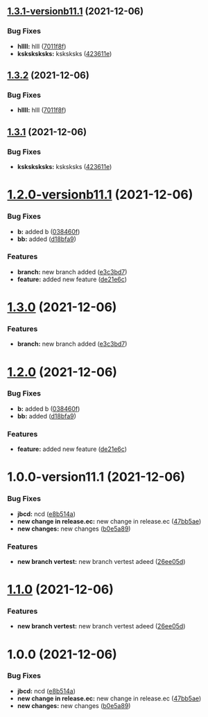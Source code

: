 ## [1.3.1-versionb11.1](https://github.com/shubhamprataps/ver/compare/v1.3.0...v1.3.1-versionb11.1) (2021-12-06)


### Bug Fixes

* **hllll:** hlll ([7011f8f](https://github.com/shubhamprataps/ver/commit/7011f8f5376a5e715a5be0dbc820540bf61551ea))
* **ksksksksks:** ksksksks ([423611e](https://github.com/shubhamprataps/ver/commit/423611e641e29941b5e22ce415bfd8d59011417f))

## [1.3.2](https://github.com/shubhamprataps/ver/compare/v1.3.1...v1.3.2) (2021-12-06)


### Bug Fixes

* **hllll:** hlll ([7011f8f](https://github.com/shubhamprataps/ver/commit/7011f8f5376a5e715a5be0dbc820540bf61551ea))

## [1.3.1](https://github.com/shubhamprataps/ver/compare/v1.3.0...v1.3.1) (2021-12-06)


### Bug Fixes

* **ksksksksks:** ksksksks ([423611e](https://github.com/shubhamprataps/ver/commit/423611e641e29941b5e22ce415bfd8d59011417f))

# [1.2.0-versionb11.1](https://github.com/shubhamprataps/ver/compare/v1.1.0...v1.2.0-versionb11.1) (2021-12-06)


### Bug Fixes

* **b:** added b ([038460f](https://github.com/shubhamprataps/ver/commit/038460f0bfe84d6c5c06dfc28f3550320128caa6))
* **bb:** added ([d18bfa9](https://github.com/shubhamprataps/ver/commit/d18bfa92aaca2120de36ad7c0214f78f208cd974))


### Features

* **branch:** new branch added ([e3c3bd7](https://github.com/shubhamprataps/ver/commit/e3c3bd73efa6dc078f94c3d2d11964387c449d66))
* **feature:** added new feature ([de21e6c](https://github.com/shubhamprataps/ver/commit/de21e6c081a0c8ef87e90a216be9b35e9686d35a))

# [1.3.0](https://github.com/shubhamprataps/ver/compare/v1.2.0...v1.3.0) (2021-12-06)


### Features

* **branch:** new branch added ([e3c3bd7](https://github.com/shubhamprataps/ver/commit/e3c3bd73efa6dc078f94c3d2d11964387c449d66))

# [1.2.0](https://github.com/shubhamprataps/ver/compare/v1.1.0...v1.2.0) (2021-12-06)


### Bug Fixes

* **b:** added b ([038460f](https://github.com/shubhamprataps/ver/commit/038460f0bfe84d6c5c06dfc28f3550320128caa6))
* **bb:** added ([d18bfa9](https://github.com/shubhamprataps/ver/commit/d18bfa92aaca2120de36ad7c0214f78f208cd974))


### Features

* **feature:** added new feature ([de21e6c](https://github.com/shubhamprataps/ver/commit/de21e6c081a0c8ef87e90a216be9b35e9686d35a))

# 1.0.0-version11.1 (2021-12-06)


### Bug Fixes

* **jbcd:** ncd ([e8b514a](https://github.com/shubhamprataps/ver/commit/e8b514a280b1c7a0d8b71a52898849603bf38522))
* **new change in release.ec:** new change in release.ec ([47bb5ae](https://github.com/shubhamprataps/ver/commit/47bb5aefaa71048b5f6b14f2ce42123ed9671cad))
* **new changes:** new changes ([b0e5a89](https://github.com/shubhamprataps/ver/commit/b0e5a898969d7d107334bd4f117be2ffb6c64ef5))


### Features

* **new branch vertest:** new branch vertest adeed ([26ee05d](https://github.com/shubhamprataps/ver/commit/26ee05d08cce3396aeb75edeb20028c72c94db90))

# [1.1.0](https://github.com/shubhamprataps/ver/compare/v1.0.0...v1.1.0) (2021-12-06)


### Features

* **new branch vertest:** new branch vertest adeed ([26ee05d](https://github.com/shubhamprataps/ver/commit/26ee05d08cce3396aeb75edeb20028c72c94db90))

# 1.0.0 (2021-12-06)


### Bug Fixes

* **jbcd:** ncd ([e8b514a](https://github.com/shubhamprataps/ver/commit/e8b514a280b1c7a0d8b71a52898849603bf38522))
* **new change in release.ec:** new change in release.ec ([47bb5ae](https://github.com/shubhamprataps/ver/commit/47bb5aefaa71048b5f6b14f2ce42123ed9671cad))
* **new changes:** new changes ([b0e5a89](https://github.com/shubhamprataps/ver/commit/b0e5a898969d7d107334bd4f117be2ffb6c64ef5))
